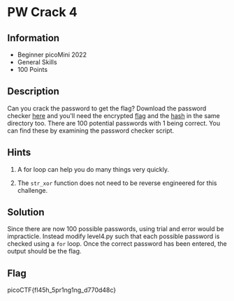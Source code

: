 # PW Crack 4

## Information

- Beginner picoMini 2022
- General Skills
- 100 Points

## Description

Can you crack the password to get the flag?
Download the password checker [here](https://artifacts.picoctf.net/c/21/level4.py) and you'll need the encrypted [flag](https://artifacts.picoctf.net/c/21/level4.flag.txt.enc) and the [hash](https://artifacts.picoctf.net/c/21/level4.hash.bin) in the same directory too.
There are 100 potential passwords with 1 being correct. You can find these by examining the password checker script.

## Hints

1. A for loop can help you do many things very quickly.

2. The `str_xor` function does not need to be reverse engineered for this challenge.

## Solution

Since there are now 100 possible passwords, using trial and error would be impracticle. Instead modify level4.py such that each possible password is checked using a `for` loop. Once the correct password has been entered, the output should be the flag.

## Flag

picoCTF{fl45h_5pr1ng1ng_d770d48c}
